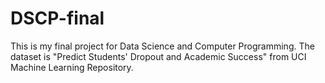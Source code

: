 # DSCP-final
This is my final project for Data Science and Computer Programming.
The dataset is "Predict Students' Dropout and Academic Success" from UCI Machine Learning Repository.
